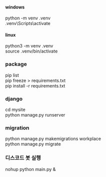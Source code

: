 #### windows
python -m venv .venv  
.venv\Scripts\activate  

#### linux
python3 -m venv .venv  
source .venv/bin/activate  

### package
pip list  
pip freeze > requirements.txt  
pip install -r requirements.txt  

### django
cd mysite  
python manage.py runserver  

### migration
python manage.py makemigrations workplace  
python manage.py migrate  

### 디스코드 봇 실행
nohup python main.py &  
